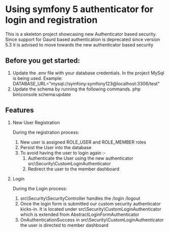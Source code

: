 # Using symfony 5 authenticator for login and registration
This is a skeleton project showcasing new Authenticator based security.  Since support for Gaurd based authentication is deprecated since version 5.3 it is advised to move towards the new authenticator based security



Before you get started:
---

1. Update the .env file with your database credentials. In the project MySql is being used.
      Example: DATABASE_URL="mysql://symfony:symfony123@localhost:3306/test"
2. Update the schema by running the following commands.
      php bin\console schema:update 
      


Features
---


1) New User Registration

   During the registration process:

    1. New user is assigned ROLE_USER and ROLE_MEMBER roles
    2. Persist the User into the database
    3. To avoid having the user to login again :-
        1) Authenticate the User using the new authenticator src\Security\CustomLoginAuthenticator
        2) Redirect the user to the member dashboard

2) Login

    During the Login process:

    1. src\Security\SecurityController handles the /login /logout
    2. Once the login form is submitted our custom security authenticator kicks-in. 
       It is located under src\Security\CustomLoginAuthenticator which is extended from AbstractLoginFormAuthenticator
    3. OnAuthenticationSuccess in src\Security\CustomLoginAuthenticator the user is directed to member dashboard
